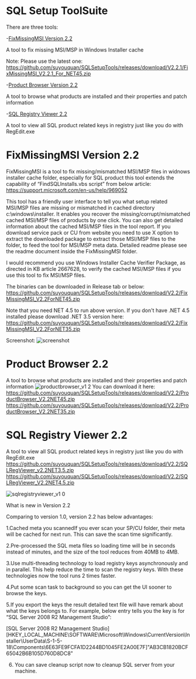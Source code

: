 # SQL Setup ToolSuite
There are three tools:


-[FixMissingMSI Version 2.2](#fixmissingmsi-version-22)

A tool to fix missing MSI/MSP in Windows Installer cache

Note: Please use the latest one:
https://github.com/suyouquan/SQLSetupTools/releases/download/V2.2.1/FixMissingMSI_V2.2.1_For_NET45.zip



-[Product Browser Version 2.2](#product-browser-22)

A tool to browse what products are installed and their properties and patch information



-[SQL Registry Viewer 2.2](#sql-registry-viewer-22)

A tool to view all SQL product related keys in registry just like you do with RegEdit.exe



# FixMissingMSI Version 2.2

FixMissingMSI is a tool to fix missing/mismatched MSI/MSP files in widnows installer cache folder, especially for SQL product this tool extends the capability of “FindSQLInstalls.vbs script” from below article:
https://support.microsoft.com/en-us/help/969052

This tool has a friendly user interface to tell you what setup related MSI/MSP files are missing or mismatched in cached directory c:\windows\installer. It enables you recover the missing/corrupt/mismatched cached MSI/MSP files of products by one click. You can also get detailed information about the cached MSI/MSP files in the tool report. If you download service pack or CU from website you need to use X option to extract the downloaded package to extract those MSI/MSP files to the folder, to feed the tool for MSI/MSP meta data. Detailed readme please see the readme document inside the FixMissingMSI folder.

I would recommend you  use Windows Installer Cache Verifier Package, as directed in KB article 2667628, to verify the cached  MSI/MSP files if you use this tool to fix MSI/MSP files.

The binaries can be downloaded in Release tab or below:
https://github.com/suyouquan/SQLSetupTools/releases/download/V2.2/FixMissingMSI_V2.2ForNET45.zip

Note that you need NET 4.5 to run above version.
If you don't have .NET 4.5 installed please download .NET 3.5 version here:
https://github.com/suyouquan/SQLSetupTools/releases/download/V2.2/FixMissingMSI_V2.2ForNET35.zip


Screenshot:
![screenshot](https://user-images.githubusercontent.com/35096859/35314819-939ae972-0103-11e8-8e32-f0f9bcc7475e.png)


# Product Browser 2.2
A tool to browse what products are installed and their properties and patch information
![productbrowser_v1 2](https://user-images.githubusercontent.com/35096859/35320665-8edb720a-011f-11e8-9417-1dd2f568fabe.png)
You can download it here:
https://github.com/suyouquan/SQLSetupTools/releases/download/V2.2/ProductBrowser_V2.2NET45.zip
https://github.com/suyouquan/SQLSetupTools/releases/download/V2.2/ProductBrowser_V2.2NET35.zip


# SQL Registry Viewer 2.2
A tool to view all SQL product related keys in registry just like you do with RegEdit.exe
https://github.com/suyouquan/SQLSetupTools/releases/download/V2.2/SQLRegViewer_v2.2NET3.5.zip
https://github.com/suyouquan/SQLSetupTools/releases/download/V2.2/SQLRegViewer_V2.2NET4.5.zip

![sqlregistryviewer_v1 0](https://user-images.githubusercontent.com/35096859/35322758-61b34efe-0126-11e8-980e-611a7cb4b1c9.png)


What is new in Version 2.2

Comparing to version 1.0, version 2.2 has below advantages:

1.Cached meta you scannedIf you ever scan your SP/CU folder, their meta will be cached for next run. This can save the scan time significantly. 

2.Pre-processed the SQL meta files so loading time will be in seconds instead of minutes, and the size of the tool reduces from 40MB to 4MB.

3.Use multi-threading technology to load registry keys asynchronously and in parallel. This help reduce the time to scan the registry keys. With these technologies now the tool runs 2 times faster.

4.Put some scan task to background so you can get the UI sooner to browse the keys.

5.If you export the keys the result detailed text file will have remark about what the keys belongs to. For example, below entry tells you the key is for “SQL Server 2008 R2 Management Studio”:

[SQL Server 2008 R2 Management Studio]
[HKEY_LOCAL_MACHINE\SOFTWARE\Microsoft\Windows\CurrentVersion\Installer\UserData\S-1-5-18\Components\6E63FE9FCFA1D2244BD1045FE2A00E7F]"AB3CB1820BCF65042B6B105D760D8DC8"  

6. You can save cleanup script now to cleanup SQL server from your machine.


